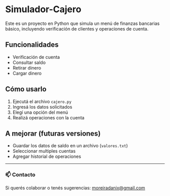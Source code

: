 # Simulador-Cajero

Este es un proyecto en Python que simula un menú de finanzas bancarias básico, incluyendo verificación de clientes y operaciones de cuenta.

## Funcionalidades

- Verificación de cuenta
- Consultar saldo
- Retirar dinero
- Cargar dinero

## Cómo usarlo

1. Ejecutá el archivo `cajero.py`
2. Ingresá los datos solicitados
3. Elegí una opción del menú
4. Realizá operaciones con la cuenta

## A mejorar (futuras versiones)

- Guardar los datos de saldo en un archivo (`valores.txt`)
- Seleccionar multiples cuentas
- Agregar historial de operaciones

---

### 📫 Contacto

Si querés colaborar o tenés sugerencias:
moreiradanix@gmail.com
